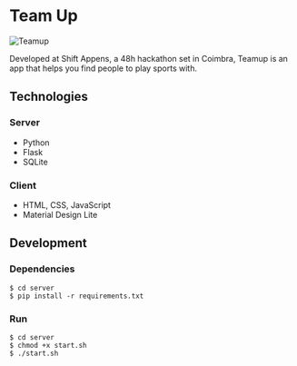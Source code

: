 # Team Up

![Teamup](https://i.imgur.com/1iE9WCt.png)

Developed at Shift Appens, a 48h hackathon set in Coimbra, Teamup is an app that helps you find people to play sports with.

## Technologies

### Server

- Python
- Flask
- SQLite

### Client

- HTML, CSS, JavaScript
- Material Design Lite

## Development

### Dependencies

```
$ cd server
$ pip install -r requirements.txt
```

### Run

```
$ cd server
$ chmod +x start.sh
$ ./start.sh
```

